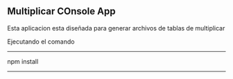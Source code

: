 ## Multiplicar COnsole App

Esta aplicacion esta diseñada para generar archivos de tablas de multiplicar 

Ejecutando el comando 
****************************
npm install
****************************